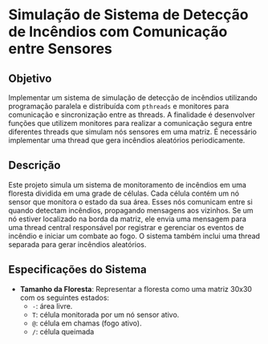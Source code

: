 # Simulação de Sistema de Detecção de Incêndios com Comunicação entre Sensores

## Objetivo
Implementar um sistema de simulação de detecção de incêndios utilizando programação paralela e distribuída com `pthreads` e monitores para comunicação e sincronização entre as threads. A finalidade é desenvolver funções que utilizem monitores para realizar a comunicação segura entre diferentes threads que simulam nós sensores em uma matriz. É necessário implementar uma thread que gera incêndios aleatórios periodicamente.

## Descrição
Este projeto simula um sistema de monitoramento de incêndios em uma floresta dividida em uma grade de células. Cada célula contém um nó sensor que monitora o estado da sua área. Esses nós comunicam entre si quando detectam incêndios, propagando mensagens aos vizinhos. Se um nó estiver localizado na borda da matriz, ele envia uma mensagem para uma thread central responsável por registrar e gerenciar os eventos de incêndio e iniciar um combate ao fogo. O sistema também inclui uma thread separada para gerar incêndios aleatórios.

## Especificações do Sistema
- **Tamanho da Floresta**: Representar a floresta como uma matriz 30x30 com os seguintes estados:
  - `-`: área livre.
  - `T`: célula monitorada por um nó sensor ativo.
  - `@`: célula em chamas (fogo ativo).
  - `/`: célula queimada
 


